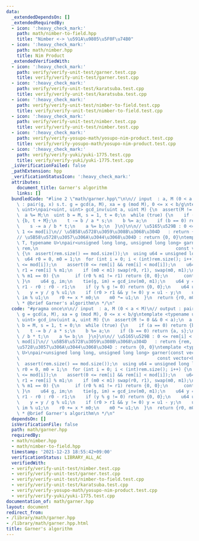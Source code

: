```yaml
---
data:
  _extendedDependsOn: []
  _extendedRequiredBy:
  - icon: ':heavy_check_mark:'
    path: math/nimber-to-field.hpp
    title: "Nimber <-> \u591A\u9805\u5F0F\u74B0"
  - icon: ':heavy_check_mark:'
    path: math/nimber.hpp
    title: Nim Product
  _extendedVerifiedWith:
  - icon: ':heavy_check_mark:'
    path: verify/verify-unit-test/garner.test.cpp
    title: verify/verify-unit-test/garner.test.cpp
  - icon: ':heavy_check_mark:'
    path: verify/verify-unit-test/karatsuba.test.cpp
    title: verify/verify-unit-test/karatsuba.test.cpp
  - icon: ':heavy_check_mark:'
    path: verify/verify-unit-test/nimber-to-field.test.cpp
    title: verify/verify-unit-test/nimber-to-field.test.cpp
  - icon: ':heavy_check_mark:'
    path: verify/verify-unit-test/nimber.test.cpp
    title: verify/verify-unit-test/nimber.test.cpp
  - icon: ':heavy_check_mark:'
    path: verify/verify-yosupo-math/yosupo-nim-product.test.cpp
    title: verify/verify-yosupo-math/yosupo-nim-product.test.cpp
  - icon: ':heavy_check_mark:'
    path: verify/verify-yuki/yuki-1775.test.cpp
    title: verify/verify-yuki/yuki-1775.test.cpp
  _isVerificationFailed: false
  _pathExtension: hpp
  _verificationStatusIcon: ':heavy_check_mark:'
  attributes:
    document_title: Garner's algorithm
    links: []
  bundledCode: "#line 2 \"math/garner.hpp\"\n\n// input  : a, M (0 < a < M)\n// output\
    \ : pair(g, x) s.t. g = gcd(a, M), xa = g (mod M), 0 <= x < b/g\ntemplate <typename\
    \ uint>\npair<uint, uint> gcd_inv(uint a, uint M) {\n  assert(M != 0 && 0 < a);\n\
    \  a %= M;\n  uint b = M, s = 1, t = 0;\n  while (true) {\n    if (a == 0) return\
    \ {b, t + M};\n    t -= b / a * s;\n    b %= a;\n    if (b == 0) return {a, s};\n\
    \    s -= a / b * t;\n    a %= b;\n  }\n}\n\n// \u5165\u529B : 0 <= rem[i] < mod[i],\
    \ 1 <= mod[i]\n// \u5B58\u5728\u3059\u308B\u3068\u304D   : return {rem, mod}\n\
    // \u5B58\u5728\u3057\u306A\u3044\u3068\u304D : return {0, 0}\ntemplate <typename\
    \ T, typename U>\npair<unsigned long long, unsigned long long> garner(const vector<T>&\
    \ rem,\n                                                    const vector<U>& mod)\
    \ {\n  assert(rem.size() == mod.size());\n  using u64 = unsigned long long;\n\
    \  u64 r0 = 0, m0 = 1;\n  for (int i = 0; i < (int)rem.size(); i++) {\n    assert(1\
    \ <= mod[i]);\n    assert(0 <= rem[i] && rem[i] < mod[i]);\n    u64 m1 = mod[i],\
    \ r1 = rem[i] % m1;\n    if (m0 < m1) swap(r0, r1), swap(m0, m1);\n    if (m0\
    \ % m1 == 0) {\n      if (r0 % m1 != r1) return {0, 0};\n      continue;\n   \
    \ }\n    u64 g, im;\n    tie(g, im) = gcd_inv(m0, m1);\n    u64 y = r0 < r1 ?\
    \ r1 - r0 : r0 - r1;\n    if (y % g != 0) return {0, 0};\n    u64 u1 = m1 / g;\n\
    \    y = y / g % u1;\n    if (r0 > r1 && y != 0) y = u1 - y;\n    u64 x = y *\
    \ im % u1;\n    r0 += x * m0;\n    m0 *= u1;\n  }\n  return {r0, m0};\n}\n\n/**\n\
    \ * @brief Garner's algorithm\n */\n"
  code: "#pragma once\n\n// input  : a, M (0 < a < M)\n// output : pair(g, x) s.t.\
    \ g = gcd(a, M), xa = g (mod M), 0 <= x < b/g\ntemplate <typename uint>\npair<uint,\
    \ uint> gcd_inv(uint a, uint M) {\n  assert(M != 0 && 0 < a);\n  a %= M;\n  uint\
    \ b = M, s = 1, t = 0;\n  while (true) {\n    if (a == 0) return {b, t + M};\n\
    \    t -= b / a * s;\n    b %= a;\n    if (b == 0) return {a, s};\n    s -= a\
    \ / b * t;\n    a %= b;\n  }\n}\n\n// \u5165\u529B : 0 <= rem[i] < mod[i], 1 <=\
    \ mod[i]\n// \u5B58\u5728\u3059\u308B\u3068\u304D   : return {rem, mod}\n// \u5B58\
    \u5728\u3057\u306A\u3044\u3068\u304D : return {0, 0}\ntemplate <typename T, typename\
    \ U>\npair<unsigned long long, unsigned long long> garner(const vector<T>& rem,\n\
    \                                                    const vector<U>& mod) {\n\
    \  assert(rem.size() == mod.size());\n  using u64 = unsigned long long;\n  u64\
    \ r0 = 0, m0 = 1;\n  for (int i = 0; i < (int)rem.size(); i++) {\n    assert(1\
    \ <= mod[i]);\n    assert(0 <= rem[i] && rem[i] < mod[i]);\n    u64 m1 = mod[i],\
    \ r1 = rem[i] % m1;\n    if (m0 < m1) swap(r0, r1), swap(m0, m1);\n    if (m0\
    \ % m1 == 0) {\n      if (r0 % m1 != r1) return {0, 0};\n      continue;\n   \
    \ }\n    u64 g, im;\n    tie(g, im) = gcd_inv(m0, m1);\n    u64 y = r0 < r1 ?\
    \ r1 - r0 : r0 - r1;\n    if (y % g != 0) return {0, 0};\n    u64 u1 = m1 / g;\n\
    \    y = y / g % u1;\n    if (r0 > r1 && y != 0) y = u1 - y;\n    u64 x = y *\
    \ im % u1;\n    r0 += x * m0;\n    m0 *= u1;\n  }\n  return {r0, m0};\n}\n\n/**\n\
    \ * @brief Garner's algorithm\n */\n"
  dependsOn: []
  isVerificationFile: false
  path: math/garner.hpp
  requiredBy:
  - math/nimber.hpp
  - math/nimber-to-field.hpp
  timestamp: '2021-12-23 18:55:42+09:00'
  verificationStatus: LIBRARY_ALL_AC
  verifiedWith:
  - verify/verify-unit-test/nimber.test.cpp
  - verify/verify-unit-test/garner.test.cpp
  - verify/verify-unit-test/nimber-to-field.test.cpp
  - verify/verify-unit-test/karatsuba.test.cpp
  - verify/verify-yosupo-math/yosupo-nim-product.test.cpp
  - verify/verify-yuki/yuki-1775.test.cpp
documentation_of: math/garner.hpp
layout: document
redirect_from:
- /library/math/garner.hpp
- /library/math/garner.hpp.html
title: Garner's algorithm
---
```

